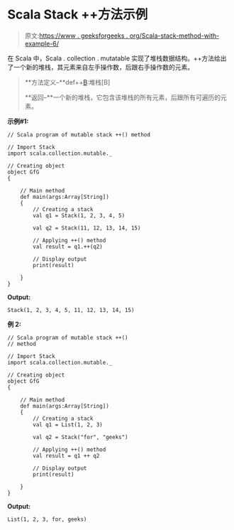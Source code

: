 # Scala Stack ++方法示例

> 原文:[https://www . geeksforgeeks . org/Scala-stack-method-with-example-6/](https://www.geeksforgeeks.org/scala-stack-method-with-example-6/)

在 Scala 中，Scala . collection . mutatable 实现了堆栈数据结构。++方法给出了一个新的堆栈，其元素来自左手操作数，后跟右手操作数的元素。

> **方法定义–**def++[B](即:GenTraversableOnce[B]):堆栈[B]
> 
> **返回–**一个新的堆栈，它包含该堆栈的所有元素，后跟所有可遍历的元素。

**示例#1:**

```
// Scala program of mutable stack ++() method 

// Import Stack 
import scala.collection.mutable._

// Creating object 
object GfG 
{ 

    // Main method 
    def main(args:Array[String]) 
    { 
        // Creating a stack 
        val q1 = Stack(1, 2, 3, 4, 5) 

        val q2 = Stack(11, 12, 13, 14, 15) 

        // Applying ++() method 
        val result = q1.++(q2) 

        // Display output 
        print(result) 

    } 
} 
```

**Output:**

```
Stack(1, 2, 3, 4, 5, 11, 12, 13, 14, 15)

```

**例 2:**

```
// Scala program of mutable stack ++() 
// method 

// Import Stack 
import scala.collection.mutable._

// Creating object 
object GfG 
{ 

    // Main method 
    def main(args:Array[String]) 
    { 
        // Creating a stack 
        val q1 = List(1, 2, 3)

        val q2 = Stack("for", "geeks") 

        // Applying ++() method 
        val result = q1 ++ q2

        // Display output 
        print(result) 

    } 
} 
```

**Output:**

```
List(1, 2, 3, for, geeks)

```